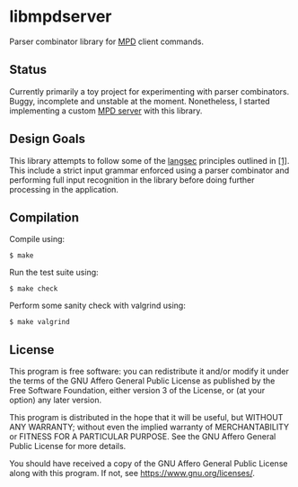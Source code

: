 # libmpdserver

Parser combinator library for [MPD][musicpd] client commands.

## Status

Currently primarily a toy project for experimenting with parser
combinators. Buggy, incomplete and unstable at the moment. Nonetheless,
I started implementing a custom [MPD server][mpvd github] with this
library.

## Design Goals

This library attempts to follow some of the [langsec][langsec website]
principles outlined in [\[1\]][curing the vulnerable parsers]. This
include a strict input grammar enforced using a parser combinator and
performing full input recognition in the library before doing further
processing in the application.

## Compilation

Compile using:

	$ make

Run the test suite using:

	$ make check

Perform some sanity check with valgrind using:

	$ make valgrind

## License

This program is free software: you can redistribute it and/or modify it
under the terms of the GNU Affero General Public License as published by
the Free Software Foundation, either version 3 of the License, or (at
your option) any later version.

This program is distributed in the hope that it will be useful, but
WITHOUT ANY WARRANTY; without even the implied warranty of
MERCHANTABILITY or FITNESS FOR A PARTICULAR PURPOSE. See the GNU Affero
General Public License for more details.

You should have received a copy of the GNU Affero General Public License
along with this program. If not, see <https://www.gnu.org/licenses/>.

[musicpd]: https://musicpd.org/
[langsec website]: http://langsec.org/
[curing the vulnerable parsers]: https://www.usenix.org/publications/login/spring2017/bratus
[mpvd github]: https://github.com/nmeum/mpvd
